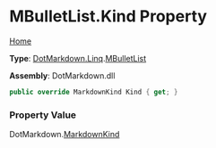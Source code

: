 # MBulletList\.Kind Property

[Home](../../../../README.md)

**Type**: [DotMarkdown.Linq](../../README.md)\.[MBulletList](../README.md)

**Assembly**: DotMarkdown\.dll

```csharp
public override MarkdownKind Kind { get; }
```

### Property Value

DotMarkdown\.[MarkdownKind](../../../MarkdownKind/README.md)

